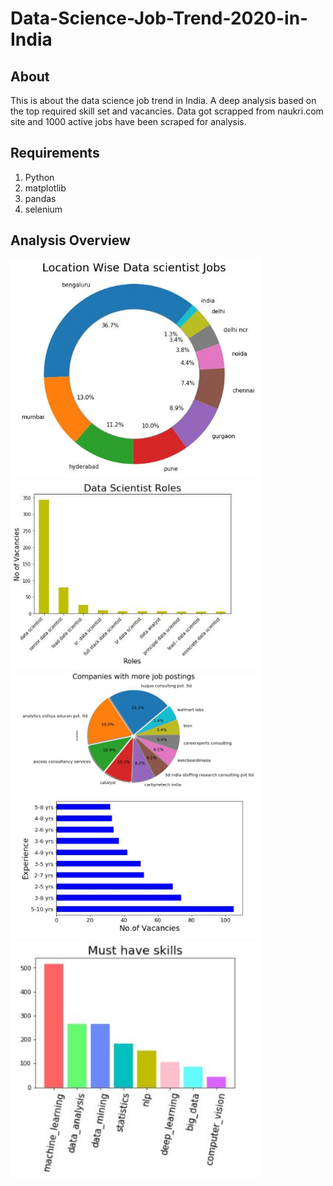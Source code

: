 # Data-Science-Job-Trend-2020-in-India
## About
This is about the data science job trend in India. A deep analysis based on the top required skill set and vacancies. Data got scrapped from naukri.com site and 
1000 active jobs have been scraped for analysis.

## Requirements
1. Python
2. matplotlib
3. pandas
4. selenium

## Analysis Overview

<img src="Images/Capture1.JPG" width=400>  <img src="Images/Capture3.JPG" width=400>  
<img src="Images/Capture2.JPG" width=400>  <img src="Images/Capture4.JPG" width=400>
<img src="Images/Capture5.JPG" width=400>

